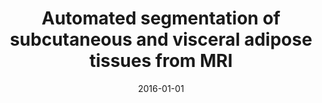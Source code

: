 ---
# Documentation: https://wowchemy.com/docs/managing-content/

title: Automated segmentation of subcutaneous and visceral adipose tissues from MRI
subtitle: ''
summary: ''
authors:
- Borja Ayerdi
- Oier Echaniz
- Alexandre Savio
- Manuel Graña
tags: []
categories: []
date: '2016-01-01'
lastmod: 2022-10-07T05:03:41Z
featured: false
draft: false

# Featured image
# To use, add an image named `featured.jpg/png` to your page's folder.
# Focal points: Smart, Center, TopLeft, Top, TopRight, Left, Right, BottomLeft, Bottom, BottomRight.
image:
  caption: ''
  focal_point: ''
  preview_only: false

# Projects (optional).
#   Associate this post with one or more of your projects.
#   Simply enter your project's folder or file name without extension.
#   E.g. `projects = ["internal-project"]` references `content/project/deep-learning/index.md`.
#   Otherwise, set `projects = []`.
projects: []
publishDate: '2022-10-07T05:03:40.665324Z'
publication_types:
- '1'
abstract: ''
publication: '*Innovation in medicine and healthcare 2015*'
doi: 10.1007/978-3-319-23024-5_39
---